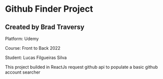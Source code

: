 <h1> Github Finder Project </h1>
<h2> Created by Brad Traversy </h2>

<p> Platform: Udemy </p>
<p> Course: Front to Back 2022 </p>
<p> Student: Lucas Filgueiras Silva </p>
  
<p> This project builded in ReactJs request github api to populate a basic github account searcher </p>

